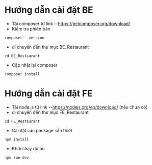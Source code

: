 # Hướng dẫn cài đặt BE
- Tải composer từ link --https://getcomposer.org/download/
- Kiểm tra phiên bản
```
composer --version
```
- di chuyển đến thư mục BE_Restaurant
```
cd BE_Restaurant
```
- Cập nhật lại composer
```
composer install
```
# Hướng dẫn cài đặt FE
- Tải node.js từ link --https://nodejs.org/en/download/ (nếu chưa có)
- di chuyển đến thư mục FE_Restaurant
```
cd FE_Restaurant
```
- Cài đặt các package cần thiết
```
npm install
```
- Khởi chạy dự án
```
npm run dev
```